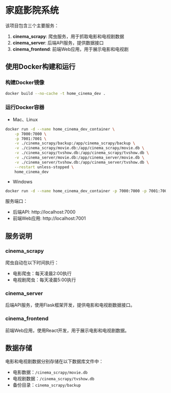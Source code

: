 # 家庭影院系统

该项目包含三个主要服务：

1. **cinema_scrapy**: 爬虫服务，用于抓取电影和电视剧数据
2. **cinema_server**: 后端API服务，提供数据接口
3. **cinema_frontend**: 前端Web应用，用于展示电影和电视剧

## 使用Docker构建和运行

### 构建Docker镜像

```bash
docker build --no-cache -t home_cinema_dev .
```

### 运行Docker容器

- Mac、Linux
```bash
docker run -d --name home_cinema_dev_container \
    -p 7000:7000 \
    -p 7001:7001 \
    -v ./cinema_scrapy/backup:/app/cinema_scrapy/backup \
    -v ./cinema_scrapy/movie.db:/app/cinema_scrapy/movie.db \
    -v ./cinema_scrapy/tvshow.db:/app/cinema_scrapy/tvshow.db \
    -v ./cinema_server/movie.db:/app/cinema_server/movie.db \
    -v ./cinema_server/tvshow.db:/app/cinema_server/tvshow.db \
    --restart unless-stopped \
    home_cinema_dev
```

- Windows
```bash
docker run -d --name home_cinema_dev_container -p 7000:7000 -p 7001:7001 -v .\cinema_scrapy\backup:/app/cinema_scrapy/backup -v .\cinema_scrapy\movie.db:/app/cinema_scrapy/movie.db -v .\cinema_scrapy\tvshow.db:/app/cinema_scrapy/tvshow.db -v .\cinema_server\movie.db:/app/cinema_server/movie.db -v .\cinema_server\tvshow.db:/app/cinema_server/tvshow.db --restart unless-stopped home_cinema_dev
```

服务端口：
- 后端API: http://localhost:7000
- 前端Web应用: http://localhost:7001

## 服务说明

### cinema_scrapy

爬虫自动在以下时间执行：
- 电影爬虫：每天凌晨2:00执行
- 电视剧爬虫：每天凌晨5:00执行

### cinema_server

后端API服务，使用Flask框架开发，提供电影和电视剧数据接口。

### cinema_frontend

前端Web应用，使用React开发，用于展示电影和电视剧数据。

## 数据存储

电影和电视剧数据分别存储在以下数据库文件中：
- 电影数据：`/cinema_scrapy/movie.db`
- 电视剧数据：`/cinema_scrapy/tvshow.db`
- 备份目录：`cinema_scrapy/backup`
